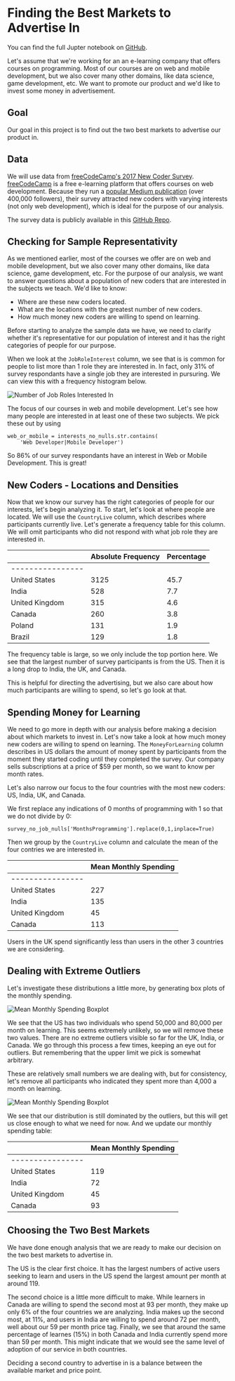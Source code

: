 # Finding the Best Markets to Advertise In

You can find the full Jupter notebook on [GitHub](https://github.com/joshfuchs/DataScience_projects/blob/master/Best_markets_to_advertise.ipynb).

Let's assume that we're working for an an e-learning company that offers courses on programming. Most of our courses are on web and mobile development, but we also cover many other domains, like data science, game development, etc. We want to promote our product and we'd like to invest some money in advertisement. 

## Goal
Our goal in this project is to find out the two best markets to advertise our product in.

## Data
We will use data  from [freeCodeCamp's 2017 New Coder Survey](https://medium.freecodecamp.org/we-asked-20-000-people-who-they-are-and-how-theyre-learning-to-code-fff5d668969). [freeCodeCamp](https://www.freecodecamp.org/) is a free e-learning platform that offers courses on web development. Because they run a [popular Medium publication](https://www.freecodecamp.org/news/) (over 400,000 followers), their survey attracted new coders with varying interests (not only web development), which is ideal for the purpose of our analysis.

The survey data is publicly available in this [GitHub Repo](https://github.com/freeCodeCamp/2017-new-coder-survey).

## Checking for Sample Representativity
As we mentioned earlier, most of the courses we offer are on web and mobile development, but we also cover many other domains, like data science, game development, etc. For the purpose of our analysis, we want to answer questions about a population of new coders that are interested in the subjects we teach. We'd like to know:

- Where are these new coders located.
- What are the locations with the greatest number of new coders.
- How much money new coders are willing to spend on learning.

Before starting to analyze the sample data we have, we need to clarify whether it's representative for our population of interest and it has the right categories of people for our purpose.

When we look at the ```JobRoleInterest``` column, we see that is is common for people to list more than 1 role they are interested in. In fact, only 31% of survey respondants have a single job they are interested in pursuring. We can view this with a frequency histogram below. 

![Number of Job Roles Interested In](/docs/assets/number_of_job_roles_interested_in.png)

The focus of our courses in web and mobile development. Let's see how many people are interested in at least one of these two subjects. We pick these out by using

```
web_or_mobile = interests_no_nulls.str.contains(
    'Web Developer|Mobile Developer')
```

So 86% of our survey respondants have an interest in Web or Mobile Development. This is great!

## New Coders - Locations and Densities
Now that we know our survey has the right categories of people for our interests, let's begin analyzing it. To start, let's look at where people are located. We will use the ```CountryLive``` column, which describes where participants currently live. Let's generate a frequency table for this column. We will omit participants who did not respond with what job role they are interested in.

|                  | Absolute Frequency | Percentage |
|------------------|--------------------|------------|
| ---------------- |                    |            |
| United States    | 3125               | 45.7       |
| India            | 528                | 7.7        |
| United Kingdom   | 315                | 4.6        |
| Canada           | 260                | 3.8        |
| Poland           | 131                | 1.9        |
| Brazil           | 129                | 1.8        |


The frequency table is large, so we only include the top portion here. We see that the largest number of survey participants is from the US. Then it is a long drop to India, the UK, and Canada. 

This is helpful for directing the advertising, but we also care about how much participants are willing to spend, so let's go look at that.

## Spending Money for Learning

We need to go more in depth with our analysis before making a decision about which markets to invest in. Let's now take a look at how much money new coders are willing to spend on learning. The ```MoneyForLearning``` column describes in US dollars the amount of money spent by participants from the moment they started coding until they completed the survey. Our company sells subscriptions at a price of $59 per month, so we want to know per month rates. 

Let's also narrow our focus to the four countries with the most new coders: US, India, UK, and Canada. 

We first replace any indications of 0 months of programming with 1 so that we do not divide by 0:

```
survey_no_job_nulls['MonthsProgramming'].replace(0,1,inplace=True)
```

Then we group by the ```CountryLive``` column and calculate the mean of the four contries we are interested in. 

|                  | Mean Monthly Spending |
|------------------|-----------------------|
| ---------------- |                       |
| United States    | 227                   |
| India            | 135                   |
| United Kingdom   | 45                    |
| Canada           | 113                   |    

Users in the UK spend significantly less than users in the other 3 countries we are considering.

## Dealing with Extreme Outliers
Let's investigate these distributions a little more, by generating box plots of the monthly spending. 


![Mean Monthly Spending Boxplot](/docs/assets/mean_monthly_spending_boxplot1.png)

We see that the US has two individuals who spend 50,000 and 80,000 per month on learning. This seems extremely unlikely, so we will remove these two values. There are no extreme outliers visible so far for the UK, India, or Canada. We go through this process a few times, keeping an eye out for outliers. But remembering that the upper limit we pick is somewhat arbitrary. 

These are relatively small numbers we are dealing with, but for consistency, let's remove all participants who indicated they spent more than 4,000 a month on learning. 

![Mean Monthly Spending Boxplot](/docs/assets/mean_monthly_spending_boxplot2.png)

We see that our distribution is still dominated by the outliers, but this will get us close enough to what we need for now. And we update our monthly spending table:

|                  | Mean Monthly Spending |
|------------------|-----------------------|
| ---------------- |                       |
| United States    | 119                   |
| India            | 72                    |
| United Kingdom   | 45                    |
| Canada           | 93                    |

## Choosing the Two Best Markets

We have done enough analysis that we are ready to make our decision on the two best markets to advertise in.

The US is the clear first choice. It has the largest numbers of active users seeking to learn and users in the US spend the largest amount per month at around 119. 

The second choice is a little more difficult to make. While learners in Canada are willing to spend the second most at 93 per month, they make up only 6% of the four countries we are analyzing. India makes up the second most, at 11%, and users in India are willing to spend around 72 per month, well about our 59 per month price tag. Finally, we see that around the same percentage of learnes (15%) in both Canada and India currently spend more than 59 per month. This might indicate that we would see the same level of adoption of our service in both countries. 

Deciding a second country to advertise in is a balance between the available market and price point. 